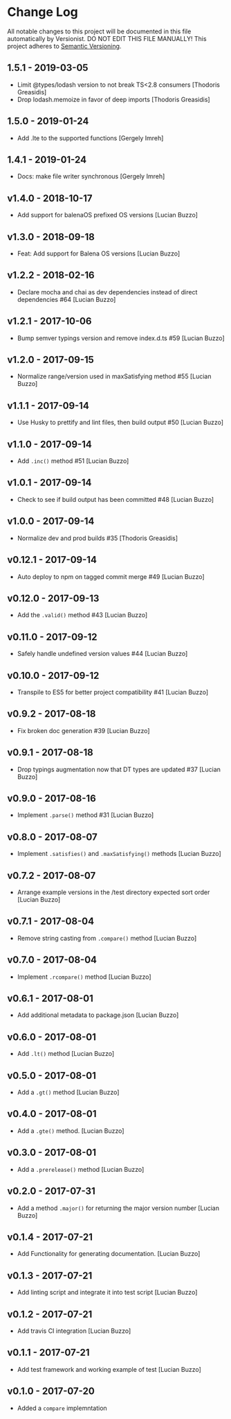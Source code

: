 # Change Log

All notable changes to this project will be documented in this file
automatically by Versionist. DO NOT EDIT THIS FILE MANUALLY!
This project adheres to [Semantic Versioning](http://semver.org/).

## 1.5.1 - 2019-03-05

* Limit @types/lodash version to not break TS<2.8 consumers [Thodoris Greasidis]
* Drop lodash.memoize in favor of deep imports [Thodoris Greasidis]

## 1.5.0 - 2019-01-24

* Add .lte to the supported functions [Gergely Imreh]

## 1.4.1 - 2019-01-24

* Docs: make file writer synchronous [Gergely Imreh]

## v1.4.0 - 2018-10-17

* Add support for balenaOS prefixed OS versions [Lucian Buzzo]

## v1.3.0 - 2018-09-18

* Feat: Add support for Balena OS versions [Lucian Buzzo]

## v1.2.2 - 2018-02-16

* Declare mocha and chai as dev dependencies instead of direct dependencies #64 [Lucian Buzzo]

## v1.2.1 - 2017-10-06

* Bump semver typings version and remove index.d.ts #59 [Lucian Buzzo]

## v1.2.0 - 2017-09-15

* Normalize range/version used in maxSatisfying method #55 [Lucian Buzzo]

## v1.1.1 - 2017-09-14

* Use Husky to prettify and lint files, then build output #50 [Lucian Buzzo]

## v1.1.0 - 2017-09-14

* Add `.inc()` method #51 [Lucian Buzzo]

## v1.0.1 - 2017-09-14

* Check to see if build output has been committed #48 [Lucian Buzzo]

## v1.0.0 - 2017-09-14

* Normalize dev and prod builds #35 [Thodoris Greasidis]

## v0.12.1 - 2017-09-14

* Auto deploy to npm on tagged commit merge #49 [Lucian Buzzo]

## v0.12.0 - 2017-09-13

* Add the `.valid()` method #43 [Lucian Buzzo]

## v0.11.0 - 2017-09-12

* Safely handle undefined version values #44 [Lucian Buzzo]

## v0.10.0 - 2017-09-12

* Transpile to ES5 for better project compatibility #41 [Lucian Buzzo]

## v0.9.2 - 2017-08-18

* Fix broken doc generation #39 [Lucian Buzzo]

## v0.9.1 - 2017-08-18

* Drop typings augmentation now that DT types are updated #37 [Lucian Buzzo]

## v0.9.0 - 2017-08-16

* Implement `.parse()` method #31 [Lucian Buzzo]

## v0.8.0 - 2017-08-07

* Implement `.satisfies()` and `.maxSatisfying()` methods [Lucian Buzzo]

## v0.7.2 - 2017-08-07

* Arrange example versions in the /test directory expected sort order [Lucian Buzzo]

## v0.7.1 - 2017-08-04

* Remove string casting from `.compare()` method [Lucian Buzzo]

## v0.7.0 - 2017-08-04

* Implement `.rcompare()` method [Lucian Buzzo]

## v0.6.1 - 2017-08-01

* Add additional metadata to package.json [Lucian Buzzo]

## v0.6.0 - 2017-08-01

* Add `.lt()` method [Lucian Buzzo]

## v0.5.0 - 2017-08-01

* Add a `.gt()` method [Lucian Buzzo]

## v0.4.0 - 2017-08-01

* Add a `.gte()` method. [Lucian Buzzo]

## v0.3.0 - 2017-08-01

* Add a `.prerelease()` method [Lucian Buzzo]

## v0.2.0 - 2017-07-31

* Add a method `.major()` for returning the major version number [Lucian Buzzo]

## v0.1.4 - 2017-07-21

* Add Functionality for generating documentation. [Lucian Buzzo]

## v0.1.3 - 2017-07-21

* Add linting script and integrate it into test script [Lucian Buzzo]

## v0.1.2 - 2017-07-21

* Add travis CI integration [Lucian Buzzo]

## v0.1.1 - 2017-07-21

* Add test framework and working example of test [Lucian Buzzo]

## v0.1.0 - 2017-07-20

* Added a `compare` implemntation
